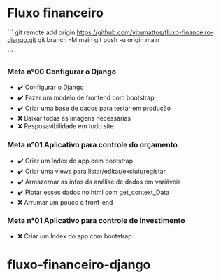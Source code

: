 # Fluxo financeiro

´´´
git remote add origin https://github.com/vitumattos/fluxo-financeiro-django.git
git branch -M main
git push -u origin main

´´´

### Meta n°00 Configurar o Django

- :heavy_check_mark: Configurar o Django
- :heavy_check_mark: Fazer um modelo de frontend com bootstrap
- :heavy_check_mark: Criar uma base de dados para testar em produção
- :x: Baixar todas as imagens necessárias
- :x: Resposavibilidade em todo site

### Meta n°01 Aplicativo para controle do orçamento

- :heavy_check_mark: Criar um Index do app com bootstrap
- :heavy_check_mark: Criar uma views para listar/editar/excluir/registar
- :heavy_check_mark: Armazernar as infos da análise de dados em variáveis
- :heavy_check_mark: Plotar esses dados no html com get_context_Data
- :x: Arrumar um pouco o front-end

### Meta n°01 Aplicativo para controle de investimento

- :x: Criar um Index do app com bootstrap
# fluxo-financeiro-django
